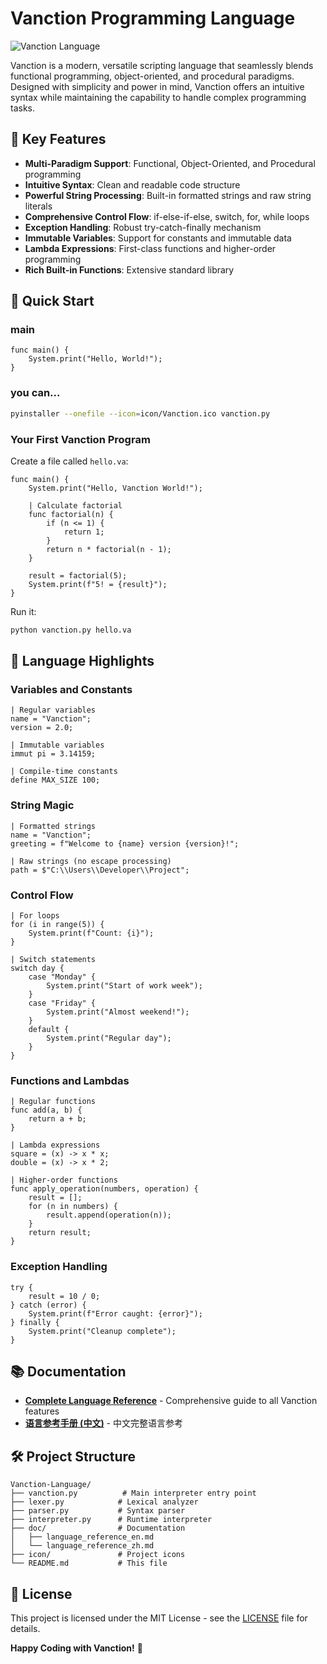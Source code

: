 # Vanction Programming Language

![Vanction Language](icon/Vanction.ico)

Vanction is a modern, versatile scripting language that seamlessly blends functional programming, object-oriented, and procedural paradigms. Designed with simplicity and power in mind, Vanction offers an intuitive syntax while maintaining the capability to handle complex programming tasks.

## 🌟 Key Features

- **Multi-Paradigm Support**: Functional, Object-Oriented, and Procedural programming
- **Intuitive Syntax**: Clean and readable code structure
- **Powerful String Processing**: Built-in formatted strings and raw string literals
- **Comprehensive Control Flow**: if-else-if-else, switch, for, while loops
- **Exception Handling**: Robust try-catch-finally mechanism
- **Immutable Variables**: Support for constants and immutable data
- **Lambda Expressions**: First-class functions and higher-order programming
- **Rich Built-in Functions**: Extensive standard library

## 🚀 Quick Start

### main
```vanction
func main() {
    System.print("Hello, World!");
}
```

### you can...
```bash
pyinstaller --onefile --icon=icon/Vanction.ico vanction.py 
```

### Your First Vanction Program
Create a file called `hello.va`:
```vanction
func main() {
    System.print("Hello, Vanction World!");
    
    | Calculate factorial
    func factorial(n) {
        if (n <= 1) {
            return 1;
        }
        return n * factorial(n - 1);
    }
    
    result = factorial(5);
    System.print(f"5! = {result}");
}
```

Run it:
```bash
python vanction.py hello.va
```

## 📖 Language Highlights

### Variables and Constants
```vanction
| Regular variables
name = "Vanction";
version = 2.0;

| Immutable variables
immut pi = 3.14159;

| Compile-time constants
define MAX_SIZE 100;
```

### String Magic
```vanction
| Formatted strings
name = "Vanction";
greeting = f"Welcome to {name} version {version}!";

| Raw strings (no escape processing)
path = $"C:\\Users\\Developer\\Project";
```

### Control Flow
```vanction
| For loops
for (i in range(5)) {
    System.print(f"Count: {i}");
}

| Switch statements
switch day {
    case "Monday" {
        System.print("Start of work week");
    }
    case "Friday" {
        System.print("Almost weekend!");
    }
    default {
        System.print("Regular day");
    }
}
```

### Functions and Lambdas
```vanction
| Regular functions
func add(a, b) {
    return a + b;
}

| Lambda expressions
square = (x) -> x * x;
double = (x) -> x * 2;

| Higher-order functions
func apply_operation(numbers, operation) {
    result = [];
    for (n in numbers) {
        result.append(operation(n));
    }
    return result;
}
```

### Exception Handling
```vanction
try {
    result = 10 / 0;
} catch (error) {
    System.print(f"Error caught: {error}");
} finally {
    System.print("Cleanup complete");
}
```

## 📚 Documentation

- **[Complete Language Reference](doc/language_reference_en.md)** - Comprehensive guide to all Vanction features
- **[语言参考手册 (中文)](doc/language_reference_zh.md)** - 中文完整语言参考

## 🛠️ Project Structure

```
Vanction-Language/
├── vanction.py          # Main interpreter entry point
├── lexer.py            # Lexical analyzer
├── parser.py           # Syntax parser
├── interpreter.py      # Runtime interpreter
├── doc/                # Documentation
│   ├── language_reference_en.md
│   └── language_reference_zh.md
├── icon/               # Project icons
└── README.md           # This file

```
## 📝 License

This project is licensed under the MIT License - see the [LICENSE](LICENSE) file for details.

**Happy Coding with Vanction!** 🎉